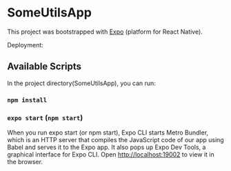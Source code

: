 # SomeUtilsApp

This project was bootstrapped with [Expo](https://expo.io/) (platform for React Native).

Deployment:

## Available Scripts

In the project directory(SomeUtilsApp), you can run:

### `npm install`

### `expo start` (`npm start`)

When you run expo start (or npm start), Expo CLI starts Metro Bundler, which is an HTTP server that compiles the JavaScript code of our app using Babel and serves it to the Expo app. It also pops up Expo Dev Tools, a graphical interface for Expo CLI.
Open [http://localhost:19002](http://localhost:19002) to view it in the browser.
